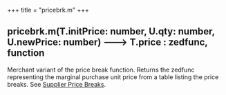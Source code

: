 +++
title = "pricebrk.m"
+++

<!-- TODO: no reference doc for 'pricebrk.m' -->

## pricebrk.m(T.initPrice: number, U.qty: number, U.newPrice: number) 🡒 T.price : zedfunc, function

Merchant variant of the price break function. Returns the zedfunc representing the marginal purchase unit price from a table listing the price breaks. See [Supplier Price Breaks](../../../library/supplier-price-breaks/).
